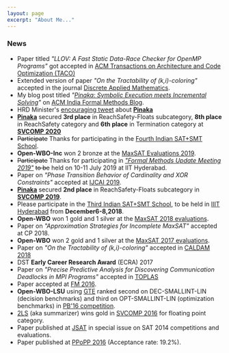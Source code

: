 ```yaml
---
layout: page
excerpt: "About Me..."
---
```


### News  

* Paper titled _"LLOV: A Fast Static Data-Race Checker for OpenMP Programs"_ got accepted in [ACM Transactions on Architecture and Code Optimization (TACO)](https://dl.acm.org/journal/taco)
* Extended version of paper _"On the Tractability of (k,i)-coloring"_ accepted in the journal [Discrete Applied Mathematics](https://www.journals.elsevier.com/discrete-applied-mathematics).
* My blog post titled  _"[Pinaka: Symbolic Execution meets Incremental Solving](https://acm-fm-blog.blogspot.com/2020/04/pinaka-symbolic-execution-meets.html)"_ on [ACM India Formal Methods Blog](https://acm-fm-blog.blogspot.com/).
* HRD Minister's [encouraging tweet](https://twitter.com/DrRPNishank/status/1218154287735484416) about [**Pinaka**](https://github.com/sbjoshi/Pinaka)
* [**Pinaka**](https://github.com/sbjoshi/Pinaka) secured **3rd place** in ReachSafety-Floats subcategory, __8th place__ in ReachSafety category and __6th place__ in Termination category at [**SVCOMP 2020**](https://sv-comp.sosy-lab.org/2020/)
* ~~Participate~~ Thanks for participating in the [Fourth Indian SAT+SMT School](https://sat-smt.in).
* **Open-WBO-Inc** won 2 bronze at the [MaxSAT Evaluations 2019](https://maxsat-evaluations.github.io/2019/).
* ~~Participate~~ Thanks for participating in [_"Formal Methods Update Meeting 2019"_](https://fmindia.cmi.ac.in/update2019) ~~to be~~ held on 10-11 July 2019 at IIT Hyderabad.
* Paper on _"Phase Transition Behavior of Cardinality and XOR Constraints"_ accepted at [IJCAI 2019](https://ijcai19.org/).
* [**Pinaka**](https://github.com/sbjoshi/Pinaka) secured **2nd place** in ReachSafety-Floats subcategory in [**SVCOMP 2019**](https://sv-comp.sosy-lab.org/2019/).
* Please participate in the [Third Indian SAT+SMT School](http://sat-smt.in), to be held in [IIIT Hyderabad](https://iiit.ac.in) from **December6-8,2018**.
* **Open-WBO** won 1 gold and 1 silver at the [MaxSAT 2018 evaluations](https://maxsat-evaluations.github.io/2018/).
* Paper on _"Approximation Strategies for Incomplete MaxSAT"_ accepted at CP 2018.
* **Open-WBO** won 2 gold and 1 silver at the [MaxSAT 2017 evaluations](http://mse17.cs.helsinki.fi/).
* Paper on _"On the Tractability of (k,i)-coloring"_ accepted in [CALDAM 2018](http://www.iitg.ac.in/caldam2018/acceptedpapers.pdf)
* DST **Early Career Research Award** (ECRA) 2017
* Paper on _"Precise Predictive Analysis for Discovering Communication Deadlocks in MPI Programs"_ accepted in [TOPLAS](http://toplas.acm.org/)
* Paper accepted at [FM 2016](http://fm2016.cs.ucy.ac.cy/acceptedpaper.html).
* **Open-WBO-LSU** using [GTE](https://link.springer.com/chapter/10.1007%2F978-3-319-23219-5_15) ranked second on DEC-SMALLINT-LIN (decision benchmarks) and third on OPT-SMALLINT-LIN (optimization benchmarks) in [PB'16 competition](http://www.cril.univ-artois.fr/PB16/results/results.php?idev=81).
* [2LS](http://www.cprover.org/wiki/doku.php?id=2ls_for_program_analysis) (aka summarizer) wins gold in [SVCOMP 2016](http://sv-comp.sosy-lab.org/2016/results/results-verified/) for floating point category.
* Paper published at [JSAT](https://satassociation.org/jsat/index.php/jsat/article/view/126)  in special issue on SAT 2014 competitions and evaluations.
* Paper published at [PPoPP 2016](http://conf.researchr.org/info/PPoPP-2016/list-of-accepted-papers) (Acceptance rate: 19.2%).


